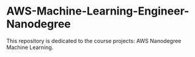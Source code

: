 # AWS-Machine-Learning-Engineer-Nanodegree
This repository is dedicated to the course projects: AWS Nanodegree Machine Learning.
